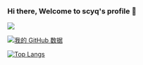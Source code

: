 ### Hi there, Welcome to scyq's profile 👋

![](https://komarev.com/ghpvc/?username=scyq)

[![我的 GitHub 数据](https://github-readme-stats.vercel.app/api?username=scyq&bg_color=DEG,#6699ff,#6429ec)]()

[![Top Langs](https://github-readme-stats.vercel.app/api/top-langs/?username=scyq&layout=compact)](https://github.com/anuraghazra/github-readme-stats)
